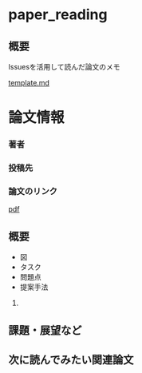 # paper_reading

## 概要
Issuesを活用して読んだ論文のメモ

[template.md](templete.md)

>
# 論文情報
### 著者

### 投稿先

### 論文のリンク
[pdf]()

## 概要
- 図
- タスク
- 問題点
- 提案手法
1.


## 課題・展望など

## 次に読んでみたい関連論文

